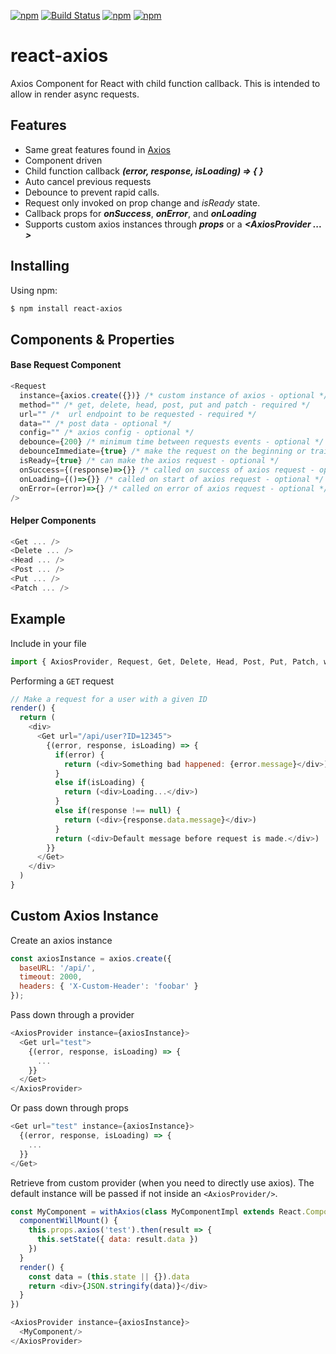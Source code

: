 
[![npm](https://img.shields.io/npm/v/react-axios.svg)](https://www.npmjs.com/package/react-axios)
[![Build Status](https://travis-ci.org/sheaivey/react-axios.svg?branch=master)](https://travis-ci.org/sheaivey/react-axios)
[![npm](https://img.shields.io/npm/l/react-axios.svg)](https://github.com/sheaivey/react-axios/blob/master/LICENSE)
[![npm](https://img.shields.io/npm/dt/react-axios.svg)](https://www.npmjs.com/package/react-axios)
# react-axios
Axios Component for React with child function callback.
This is intended to allow in render async requests.

## Features

- Same great features found in [Axios](https://github.com/mzabriskie/axios)
- Component driven
- Child function callback ***(error, response, isLoading) => { }***
- Auto cancel previous requests
- Debounce to prevent rapid calls.
- Request only invoked on prop change and *isReady* state.
- Callback props for ***onSuccess***, ***onError***, and ***onLoading***
- Supports custom axios instances through ***props*** or a ***&lt;AxiosProvider ... &gt;***

## Installing

Using npm:

```bash
$ npm install react-axios
```

## Components & Properties

#### Base Request Component
```js
<Request
  instance={axios.create({})} /* custom instance of axios - optional */
  method="" /* get, delete, head, post, put and patch - required */
  url="" /*  url endpoint to be requested - required */
  data="" /* post data - optional */
  config="" /* axios config - optional */
  debounce={200} /* minimum time between requests events - optional */
  debounceImmediate={true} /* make the request on the beginning or trailing end of debounce - optional */
  isReady={true} /* can make the axios request - optional */
  onSuccess={(response)=>{}} /* called on success of axios request - optional */
  onLoading={()=>{}} /* called on start of axios request - optional */
  onError=(error)=>{} /* called on error of axios request - optional */
/>
```

#### Helper Components
```js
<Get ... />
<Delete ... />
<Head ... />
<Post ... />
<Put ... />
<Patch ... />
```

## Example

Include in your file

```js
import { AxiosProvider, Request, Get, Delete, Head, Post, Put, Patch, withAxios } from 'react-axios'
```

Performing a `GET` request

```js
// Make a request for a user with a given ID
render() {
  return (
    <div>
      <Get url="/api/user?ID=12345">
        {(error, response, isLoading) => {
          if(error) {
            return (<div>Something bad happened: {error.message}</div>)
          }
          else if(isLoading) {
            return (<div>Loading...</div>)
          }
          else if(response !== null) {
            return (<div>{response.data.message}</div>)
          }
          return (<div>Default message before request is made.</div>)
        }}
      </Get>
    </div>
  )
}
```


## Custom Axios Instance

Create an axios instance
```js
const axiosInstance = axios.create({
  baseURL: '/api/',
  timeout: 2000,
  headers: { 'X-Custom-Header': 'foobar' }
});

```

Pass down through a provider
```js
<AxiosProvider instance={axiosInstance}>
  <Get url="test">
    {(error, response, isLoading) => {
      ...
    }}
  </Get>
</AxiosProvider>
```

Or pass down through props
```js
<Get url="test" instance={axiosInstance}>
  {(error, response, isLoading) => {
    ...
  }}
</Get>
```

Retrieve from custom provider (when you need to directly use axios).
The default instance will be passed if not inside an `<AxiosProvider/>`.
```js
const MyComponent = withAxios(class MyComponentImpl extends React.Component {
  componentWillMount() {
    this.props.axios('test').then(result => {
      this.setState({ data: result.data })
    })
  }
  render() {
    const data = (this.state || {}).data
    return <div>{JSON.stringify(data)}</div>
  }
})

<AxiosProvider instance={axiosInstance}>
  <MyComponent/>
</AxiosProvider>
```
